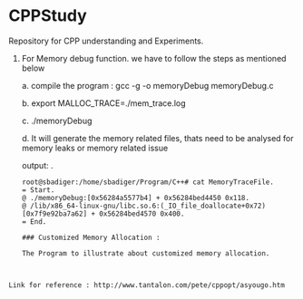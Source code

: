 # CPPStudy
Repository for CPP understanding and Experiments.

1.  For Memory debug function. we have to follow the steps as mentioned below

    a. compile the program : gcc -g -o memoryDebug memoryDebug.c

    b. export MALLOC_TRACE=./mem_trace.log

    c. ./memoryDebug

    d. It will generate the memory related files, thats need to be analysed for memory leaks or memory related issue

    
    output: .
    ````
    root@sbadiger:/home/sbadiger/Program/C++# cat MemoryTraceFile.
    = Start.
    @ ./memoryDebug:[0x56284a5577b4] + 0x56284bed4450 0x118.
    @ /lib/x86_64-linux-gnu/libc.so.6:(_IO_file_doallocate+0x72)[0x7f9e92ba7a62] + 0x56284bed4570 0x400.
    = End.
    
    ````
    
    ``````
    ### Customized Memory Allocation :
    
    The Program to illustrate about customized memory allocation.
    
    
    
   ````
   Link for reference : http://www.tantalon.com/pete/cppopt/asyougo.htm
   
   ````
